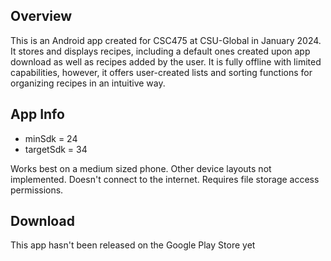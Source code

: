 ## Overview

This is an Android app created for CSC475 at CSU-Global in January 2024. It stores and displays recipes, including a default ones created upon app download as well as recipes added by the user. It is fully offline with limited capabilities, however, it offers user-created lists and sorting functions for organizing recipes in an intuitive way.

## App Info

- minSdk = 24
- targetSdk = 34

Works best on a medium sized phone. Other device layouts not implemented. Doesn't connect to the internet. Requires file storage access permissions.

## Download

This app hasn't been released on the Google Play Store yet
